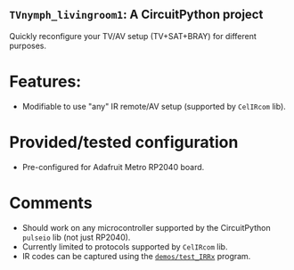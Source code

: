 ## `TVnymph_livingroom1`: A CircuitPython project
Quickly reconfigure your TV/AV setup (TV+SAT+BRAY) for different purposes.

# Features:
- Modifiable to use "any" IR remote/AV setup (supported by `CelIRcom` lib).

# Provided/tested configuration
- Pre-configured for Adafruit Metro RP2040 board.

# Comments
- Should work on any microcontroller supported by the CircuitPython `pulseio` lib (not just RP2040).
- Currently limited to protocols supported by `CelIRcom` lib.
- IR codes can be captured using the [`demos/test_IRRx`](../test_IRRx/1-ABOUT.md) program.